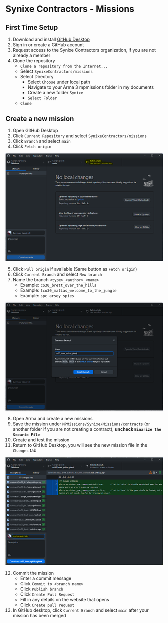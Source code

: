 # Synixe Contractors - Missions

## First Time Setup

1. Download and install [GitHub Desktop](https://desktop.github.com/)
2. Sign in or create a GitHub account
3. Request access to the Synixe Contractors organization, if you are not already a member
4. Clone the repository
    - `Clone a repository from the Internet...`
    - Select `SynixeContractors/missions`
    - Select Directory
        - Select `Choose` under local path
        - Navigate to your Arma 3 mpmissions folder in my documents
        - Create a new folder `Synixe`
        - `Select Folder`
    - `Clone`

## Create a new mission

1. Open GitHub Desktop
2. Click `Current Repository` and select `SynixeContractors/missions`
3. Click `Branch` and select `main`
4. Click `Fetch origin`

![Fetch Origin](.github/docs/github_01_fetch_origin.png)

5. Click `Pull origin` if available (Same button as `Fetch origin`)
6. Click `Current Branch` and select `New branch`
7. Name the branch `<type>_<author>_<name>`
    - Example: `co30_brett_over_the_hills`
    - Example: `tco30_matías_welcome_to_the_jungle`
    - Example: `spc_arsey_spies`

![New Branch](.github/docs/github_02_branch.png)

8. Open Arma and create a new missions
9. Save the mission under `MPMissions/Synixe/Missions/contracts` (or another folder if you are not creating a contract), **uncheck `Binarize the Sceario File`**
10. Create and test the mission
11. Return to GitHub Desktop, you will see the new mission file in the `Changes` tab

![Commit](.github/docs/github_03_commit_summary.png)

12. Commit the mission
    - Enter a commit message
    - Click `Commit to <branch name>`
    - Click `Publish branch`
    - Click `Create Pull Request`
    - Fill in any details on the website that opens
    - Click `Create pull request`
13. In GitHub desktop, click `Current Branch` and select `main` after your mission has been merged
